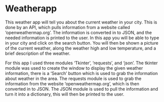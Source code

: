 # Weatherapp

This weather app will tell you about the current weather in your city. This is done by an API, which pulls information from a website called ‘openweathermap.org’. The information is converted in to JSON, and the needed information is printed to the user. In this app you will be able to type in your city and click on the search button. You will then be shown a picture of the current weather, along the weather high and low temperature, and a brief description of the weather. 

For this app I used three modules ‘Tkinter’, ‘requests’, and ‘json’. The tkinter module was used to create the window to display the given weather information, there is a ‘Search’ button which is used to grab the information about weather in the area. The requests module is used to grab the information from the website ‘openweathermap.org’, which is then converted in to JSON. The JSON module is used to pull the information and turn it into a dictionary, this will then be printed to the user.

